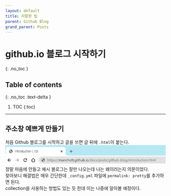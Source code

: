 ```yaml
---
layout: default
title: 자잘한 팁
parent: Github Blog
grand_parent: Posts
---
```


# github.io 블로그 시작하기
{: .no_toc }

## Table of contents
{: .no_toc .text-delta }

1. TOC
{:toc}

---
## 주소창 예쁘게 만들기
처음 Github 블로그를 시작하고 글을 쓰면 글 뒤에 `.html`이 붙는다.   
![tips_1](../../../assets/images/tips_1.PNG)  
정말 마음에 안들고 예시 블로그는 잘만 나오는데 나는 왜이러는지 의문이었다.  
찾아보니 해결법은 매우 간단한데 `_config.yml` 파일에 `permalink: pretty`를 추가하면 된다.  
collection을 사용하는 방법도 있는 듯 한데 이는 나중에 알아볼 예정이다.